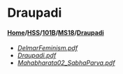 # Draupadi
#### [Home](../../../..)/[HSS](../../..)/[101B](../..)/[MS18](..)/[Draupadi]()
- [_DelmarFeminism.pdf_](DelmarFeminism.pdf)
- [_Draupadi.pdf_](Draupadi.pdf)
- [_Mahabharata02_SabhaParva.pdf_](Mahabharata02_SabhaParva.pdf)
